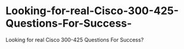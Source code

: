 # Looking-for-real-Cisco-300-425-Questions-For-Success-
Looking for real Cisco 300-425 Questions For Success?
